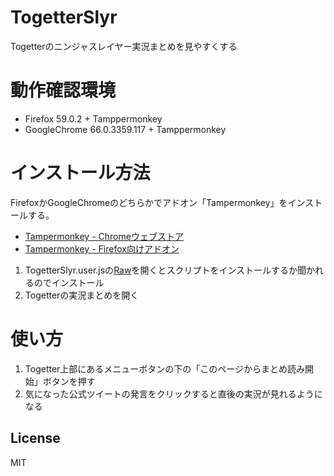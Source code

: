 # TogetterSlyr
Togetterのニンジャスレイヤー実況まとめを見やすくする

# 動作確認環境
- Firefox 59.0.2 + Tamppermonkey
- GoogleChrome 66.0.3359.117 + Tamppermonkey

# インストール方法
FirefoxかGoogleChromeのどちらかでアドオン「Tampermonkey」をインストールする。
- [Tampermonkey - Chromeウェブストア](https://chrome.google.com/webstore/detail/tampermonkey/dhdgffkkebhmkfjojejmpbldmpobfkfo?hl=ja)
- [Tampermonkey - Firefox向けアドオン](https://addons.mozilla.org/ja/firefox/addon/tampermonkey/)
1. TogetterSlyr.user.jsの[Raw](https://github.com/rizenback000/TogetterSlyr/raw/master/TogetterSlyr.user.js)を開くとスクリプトをインストールするか聞かれるのでインストール
2. Togetterの実況まとめを開く

# 使い方
1. Togetter上部にあるメニューボタンの下の「このページからまとめ読み開始」ボタンを押す
1. 気になった公式ツイートの発言をクリックすると直後の実況が見れるようになる


## License
MIT

